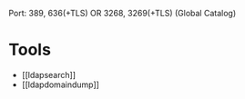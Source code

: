 Port: 389, 636(+TLS) OR 3268, 3269(+TLS) (Global Catalog)

# Tools
- [[ldapsearch]]
- [[ldapdomaindump]]
